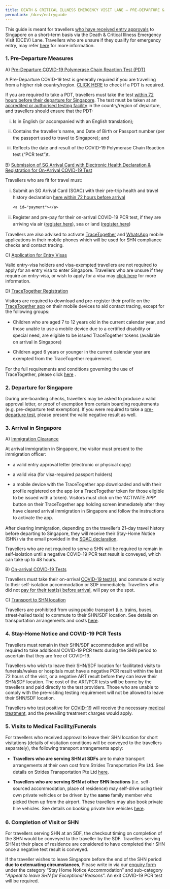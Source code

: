 ```yaml
---
title: DEATH & CRITICAL ILLNESS EMERGENCY VISIT LANE – PRE-DEPARTURE & ENTRY GUIDE
permalink: /dcev/entryguide
---
```

This guide is meant for travellers <u>who have received entry approvals</u> to Singapore on a short-term basis via the Death & Critical Illness Emergency Visit (DCEV) Lane. Travellers who are unsure if they qualify for emergency entry, may refer <a href="/dcev/overview">here</a> for more information.

<div id="PDT"></div>

### 1. Pre-Departure Measures

A) <u>Pre-Departure COVID-19 Polymerase Chain Reaction Test (PDT)</u>

A Pre-Departure COVID-19 test is generally required if you are travelling from a higher risk country/region. <a href="">CLICK HERE</a> to check if a PDT is required. 

If you are required to take a PDT, travellers must take the test <u>within 72 hours before their departure for Singapore</u>. The test must be taken at an <a href="https://www.moh.gov.sg/covid-19/accreditation-bodies-for-covid-19-testing">accredited or authorised testing facility</a> in the country/region of departure, and travellers should ensure that the PDT:

<ol style="margin-top:0px; list-style-type: lower-roman;">
<li style="margin-top:10px; margin-bottom:0px; line-height:1.5;">Is in English (or accompanied with an English translation);</li>
<li style="margin-top:10px; margin-bottom:0px; line-height:1.5;">Contains the traveller's name, and Date of Birth or Passport number (per the passport used to travel to Singapore); and</li>
<li style="margin-top:10px; margin-bottom:0px; line-height:1.5;">Reflects the date and result of the COVID-19 Polymerase Chain Reaction test (“PCR test”)t.</li>
</ol>


<div id="SGAC"></div>

B) <u>Submission of SG Arrival Card with Electronic Health Declaration & Registration for On-Arrival COVID-19 Test</u>

Travellers who are fit for travel must:

<ol style="margin-top:0px; list-style-type: lower-roman;">
<li style="margin-top:10px; margin-bottom:0px; line-height:1.5;">Submit an SG Arrival Card (SGAC) with their pre-trip health and travel history declaration <a href="https://eservices.ica.gov.sg/sgarrivalcard/">here within 72 hours before arrival</a></li>
	
	<a id="payment"></a>
	
<li style="margin-top:10px; margin-bottom:0px; line-height:1.5;">Register and pre-pay for their on-arrival COVID-19 PCR test, if they are arriving via air (<a href="https://safetravel.changiairport.com/#/">register here</a>), sea or land (<a href="https://t.2c2p.com/express/parkwayshenton">register here</a>)</li>
</ol>

Travellers are also advised to activate <a href="https://www.tracetogether.gov.sg/">TraceTogether</a> and <a href="https://www.whatsapp.com/download">WhatsApp</a> mobile applications in their mobile phones which will be used for SHN compliance checks and contact tracing. 

C) <u>Application for Entry Visas</u>

Valid entry-visa holders and visa-exempted travellers are not required to apply for an entry visa to enter Singapore. Travellers who are unsure if they require an entry-visa, or wish to apply for a visa may <a href="https://www.ica.gov.sg/enter-depart/entry_requirements/visa_requirements">click here</a> for more information.

D) <u>TraceTogether Registration</u>

Visitors are required to download and pre-register their profile on the <a href="https://www.tracetogether.gov.sg/">TraceTogether app</a> on their mobile devices to aid contact tracing, except for the following groups:
<ol style="margin-top:0px; list-style-type: disc;">
<li style="margin-top:10px; margin-bottom:0px; line-height:1.5;">Children who are aged 7 to 12 years old in the current calendar year, and those unable to use a mobile device due to a certified disability or special need, are eligible to be issued TraceTogether tokens (available on arrival in Singapore)</li>
<li style="margin-top:10px; margin-bottom:0px; line-height:1.5;">Children aged 6 years or younger in the current calendar year are exempted from the TraceTogether requirement.</li>
</ol>
For the full requirements and conditions governing the use of TraceTogether, please click <a href="https://safetravel.ica.gov.sg/health/tt-for-travellers">here</a> .


### 2. Departure for Singapore

During pre-boarding checks, travellers may be asked to produce a valid approval letter, or proof of exemption from certain boarding requirements (e.g. pre-departure test exemption). If you were required to take a <a href="#PDT">pre-departure test</a>, please present the valid negative result as well.


### 3. Arrival in Singapore

A) <u>Immigration Clearance</u>

At arrival immigration in Singapore, the visitor must present to the immigration officer:
<ol style="margin-top:0px; list-style-type: disc;"> 
<li style="margin-top:10px; margin-bottom:0px; line-height:1.5;">a valid entry approval letter (electronic or physical copy)</li>
<li style="margin-top:10px; margin-bottom:0px; line-height:1.5;">a valid visa (for visa-required passport holders)</li>
<li style="margin-top:10px; margin-bottom:0px; line-height:1.5;">a mobile device with the TraceTogether app downloaded and with their profile registered on the app (or a TraceTogether token for those eligible to be issued with a token). Visitors must click on the ‘ACTIVATE APP’ button on their TraceTogether app holding screen immediately after they have cleared arrival immigration in Singapore and follow the instructions to activate the app.</li> 
</ol>

After clearing immigration, depending on the traveller’s 21-day travel history before departing to Singapore, they will receive their Stay-Home Notice (SHN) via the email provided in the <a href="#SGAC">SGAC declaration</a>.

Travellers who are not required to serve a SHN will be required to remain in self-isolation until a negative COVID-19 PCR test result is conveyed, which can take up to 48 hours.

B) <u>On-arrival COVID-19 Tests</u>

Travellers must take their on-arrival <a href="https://safetravel.ica.gov.sg/health/covid19-tests/pcrtest">COVID-19 test(s)</a>, and commute directly to their self-isolation accommodation or SDF immediately. Travellers who did not <a href="payment">pay for their test(s) before arrival</a>, will pay on the spot.

C) <u>Transport to SHN location</u>

Travellers are prohibited from using public transport (i.e. trains, buses, street-hailed taxis) to commute to their SHN/SDF location. See details on transportation arrangements and costs <a href="https://safetravel.ica.gov.sg/health/faq#transport">here</a>.


### 4. Stay-Home Notice and COVID-19 PCR Tests

Travellers must remain in their SHN/SDF accommodation and will be required to take additional COVID-19 PCR tests during the SHN period to ascertain that they are free of COVID-19.

Travellers who wish to leave their SHN/SDF location for facilitated visits to funerals/wakes or hospitals must have a negative PCR result within the last 72 hours of the visit, or a negative ART result before they can leave their SHN/SDF location. The cost of the ART/PCR tests will be borne by the travellers and paid directly to the test providers. Those who are unable to comply with the pre-visiting testing requirement will not be allowed to leave their SHN/SDF location. 

Travellers who test positive for <a href="https://safetravel.ica.gov.sg/health/covid19-symptoms">COVID-19</a> will receive the necessary <a href="https://safetravel.ica.gov.sg/health/covidtreatment">medical treatment</a>, and the prevailing treatment charges would apply.


### 5. Visits to Medical Facility/Funerals

For travellers who received approval to leave their SHN location for short visitations (details of visitation conditions will be conveyed to the travellers separately), the following transport arrangements apply:
<ol style="margin-top:0px; list-style-type: disc;">
<li style="margin-top:10px; margin-bottom:0px; line-height:1.5;"><b>Travellers who are serving SHN at SDFs</b> are to make transport arrangements at their own cost from Strides Transportation Pte Ltd. See details on Strides Transportation Pte Ltd <a href="https://safetravel.ica.gov.sg/health/faq#transport3">here</a>.</li> 
<li style="margin-top:10px; margin-bottom:0px; line-height:1.5;"><b>Travellers who are serving SHN at other SHN locations</b> (i.e. self-sourced accommodation, place of residence) may self-drive using their own private vehicles or be driven by the <b>same</b> family member who picked them up from the airport. These travellers may also book private hire vehicles. See details on booking private hire vehicles <a href="https://safetravel.ica.gov.sg/health/faq#transport2">here</a>.</li>
</ol>


### 6. Completion of Visit or SHN

For travellers serving SHN at an SDF, the checkout timing on completion of the SHN would be conveyed to the traveller by the SDF. Travellers serving SHN at their place of residence are considered to have completed their SHN once a negative test result is conveyed.

If the traveller wishes to leave Singapore before the end of the SHN period <b>due to extenuating circumstances</b>, Please write in via our <a href="">enquiry form</a> under the category “Stay Home Notice Accommodation” and sub-category “<i>Appeal to leave SHN for Exceptional Reasons</i>”. An exit COVID-19 PCR test will be required.
